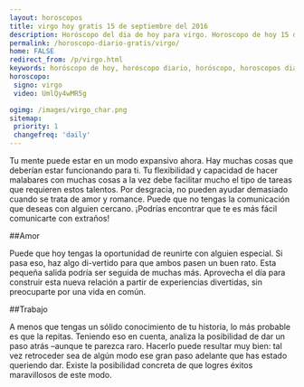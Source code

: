 ```yaml
---
layout: horoscopos
title: virgo hoy gratis 15 de septiembre del 2016 
description: Horóscopo del dia de hoy para virgo. Horoscopo de hoy 15 de septiembre del 2016. Las predicciones de amor, trabajo, vida personal gratis.
permalink: /horoscopo-diario-gratis/virgo/
home: FALSE
redirect_from: /p/virgo.html
keywords: horóscopo de hoy, horóscopo diario, horóscopo, horoscopos diarios gratis del dia de hoy, horóscopo diario gratis,horóscopo 2016, horóscopo esperanza gracia, horoscopo virgo hoy, horoscop, horóscopos gratis, horoscopo virgo, horoscopo virgo 2016, Tarot, Astrologia, Zodíaco, virgo, horoscopo gratis
horoscopo:
 signo: virgo
 video: UmlQy4wMR5g

ogimg: /images/virgo_char.png
sitemap:
 priority: 1
 changefreq: 'daily'
---
```



Tu mente puede estar en un modo expansivo ahora. Hay muchas cosas que deberían estar funcionando para ti. Tu flexibilidad y capacidad de hacer malabares con muchas cosas a la vez debe facilitar mucho el tipo de tareas que requieren estos talentos. Por desgracia, no pueden ayudar demasiado cuando se trata de amor y romance. Puede que no tengas la comunicación que deseas con alguien cercano. ¡Podrías encontrar que te es más fácil comunicarte con extraños!

##Amor

Puede que hoy tengas la oportunidad de reunirte con alguien especial. Si pasa eso, haz algo di-vertido para que ambos pasen un buen rato. Esta pequeña salida podría ser seguida de muchas más. Aprovecha el día para construir esta nueva relación a partir de experiencias divertidas, sin preocuparte por una vida en común.

##Trabajo

A menos que tengas un sólido conocimiento de tu historia, lo más probable es que la repitas. Teniendo eso en cuenta, analiza la posibilidad de dar un paso atrás –aunque te parezca raro. Hacerlo puede resultar muy bien: tal vez retroceder sea de algún modo ese gran paso adelante que has estado queriendo dar. Existe la posibilidad concreta de que logres éxitos maravillosos de este modo.